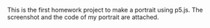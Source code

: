   This is the first homework project to make a portrait using p5.js. The screenshot and the code of my portrait are attached.
